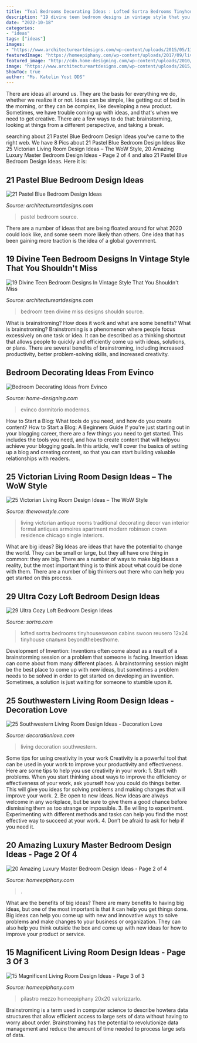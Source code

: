 ```yaml
---
title: "Teal Bedrooms Decorating Ideas : Lofted Sortra Bedrooms Tinyhouseswoon Cabins Swoon Reusero 12x24 Tinyhouse спальня Beyondthebesthome"
description: "19 divine teen bedroom designs in vintage style that you shouldn&#039;t miss"
date: "2022-10-18"
categories:
- "ideas"
tags: ["ideas"]
images:
- "https://www.architectureartdesigns.com/wp-content/uploads/2015/05/1129-630x946.jpg"
featuredImage: "https://homeepiphany.com/wp-content/uploads/2017/09/living-rooms_412-768x1025.jpg"
featured_image: "http://cdn.home-designing.com/wp-content/uploads/2010/09/modern-bedroom-designs.jpg"
image: "https://www.architectureartdesigns.com/wp-content/uploads/2015/05/1129-630x946.jpg"
ShowToc: true
author: "Ms. Katelin Yost DDS"
---
```



There are ideas all around us. They are the basis for everything we do, whether we realize it or not. Ideas can be simple, like getting out of bed in the morning, or they can be complex, like developing a new product. Sometimes, we have trouble coming up with ideas, and that's when we need to get creative. There are a few ways to do that: brainstorming, looking at things from a different perspective, and taking a break.

	

		
searching about 21 Pastel Blue Bedroom Design Ideas you've came to the right web. We have 8 Pics about 21 Pastel Blue Bedroom Design Ideas like 25 Victorian Living Room Design Ideas – The WoW Style, 20 Amazing Luxury Master Bedroom Design Ideas - Page 2 of 4 and also 21 Pastel Blue Bedroom Design Ideas. Here it is:
		
    
## 21 Pastel Blue Bedroom Design Ideas

<img loading=lazy src="https://www.architectureartdesigns.com/wp-content/uploads/2015/05/1129-630x946.jpg" onerror="this.onerror=null;this.src='https://tse4.mm.bing.net/th?id=OIP.Rn-tAu55LZAXhiP_0NSGRAHaLH&amp;pid=15.1';" alt="21 Pastel Blue Bedroom Design Ideas">

_Source: architectureartdesigns.com_

>pastel bedroom source. 

	

There are a number of ideas that are being floated around for what 2020 could look like, and some seem more likely than others. One idea that has been gaining more traction is the idea of a global government.

    
## 19 Divine Teen Bedroom Designs In Vintage Style That You Shouldn&#039;t Miss

<img loading=lazy src="https://www.architectureartdesigns.com/wp-content/uploads/2016/10/15-11.jpg" onerror="this.onerror=null;this.src='https://tse3.mm.bing.net/th?id=OIP.7ZQ6lGCQQw2WW46-SxkTEQAAAA&amp;pid=15.1';" alt="19 Divine Teen Bedroom Designs In Vintage Style That You Shouldn&#039;t Miss">

_Source: architectureartdesigns.com_

>bedroom teen divine miss designs shouldn source. 

	

What is brainstroming? How does it work and what are some benefits?
What is brainstroming? Brainstroming is a phenomenon where people focus excessively on one task or idea. It can be described as a thinking shortcut that allows people to quickly and efficiently come up with ideas, solutions, or plans. There are several benefits of brainstroming, including increased productivity, better problem-solving skills, and increased creativity.

    
## Bedroom Decorating Ideas From Evinco

<img loading=lazy src="http://cdn.home-designing.com/wp-content/uploads/2010/09/modern-bedroom-designs.jpg" onerror="this.onerror=null;this.src='https://tse2.mm.bing.net/th?id=OIP.pmph0GPTw3oG5AgNB1nO-QHaE7&amp;pid=15.1';" alt="Bedroom Decorating Ideas from Evinco">

_Source: home-designing.com_

>evinco dormitorio modernos. 

	

How to Start a Blog: What tools do you need, and how do you create content?
How to Start a Blog: A Beginners Guide
If you're just starting out in your blogging career, there are a few things you need to get started. This includes the tools you need, and how to create content that will helpyou achieve your blogging goals. In this article, we'll cover the basics of setting up a blog and creating content, so that you can start building valuable relationships with readers.

    
## 25 Victorian Living Room Design Ideas – The WoW Style

<img loading=lazy src="http://thewowstyle.com/wp-content/uploads/2016/07/Victorian-Living-Room-Decorating-Ideas.jpg" onerror="this.onerror=null;this.src='https://tse1.mm.bing.net/th?id=OIP.BNJds7GFZAhNcwSkXxiLJgHaLH&amp;pid=15.1';" alt="25 Victorian Living Room Design Ideas – The WoW Style">

_Source: thewowstyle.com_

>living victorian antique rooms traditional decorating decor van interior formal antiques armoires apartment modern robinson crown residence chicago single interiors. 

	

What are big ideas?
Big Ideas are ideas that have the potential to change the world. They can be small or large, but they all have one thing in common: they are big. There are a number of ways to make big ideas a reality, but the most important thing is to think about what could be done with them. There are a number of big thinkers out there who can help you get started on this process.

    
## 29 Ultra Cozy Loft Bedroom Design Ideas

<img loading=lazy src="https://www.sortra.com/wp-content/uploads/2014/11/loft-bedroom-design02.jpg" onerror="this.onerror=null;this.src='https://tse4.mm.bing.net/th?id=OIP.ZzzFSLylSihsrvvMtqww6gHaJ3&amp;pid=15.1';" alt="29 Ultra Cozy Loft Bedroom Design Ideas">

_Source: sortra.com_

>lofted sortra bedrooms tinyhouseswoon cabins swoon reusero 12x24 tinyhouse спальня beyondthebesthome. 

	

Development of Invention: Inventions often come about as a result of a brainstorming session or a problem that someone is facing.
Invention ideas can come about from many different places. A brainstorming session might be the best place to come up with new ideas, but sometimes a problem needs to be solved in order to get started on developing an invention. Sometimes, a solution is just waiting for someone to stumble upon it.

    
## 25 Southwestern Living Room Design Ideas - Decoration Love

<img loading=lazy src="http://www.decorationlove.com/wp-content/uploads/2016/04/Southwestern-Living-Room-Design-Inspiration.jpg" onerror="this.onerror=null;this.src='https://tse4.mm.bing.net/th?id=OIP.fRcPORZluzOqJW0hcShp6gHaJ4&amp;pid=15.1';" alt="25 Southwestern Living Room Design Ideas - Decoration Love">

_Source: decorationlove.com_

>living decoration southwestern. 

	

Some tips for using creativity in your work
Creativity is a powerful tool that can be used in your work to improve your productivity and effectiveness. Here are some tips to help you use creativity in your work: 1. Start with problems. When you start thinking about ways to improve the efficiency or effectiveness of your work, ask yourself how you could do things better. This will give you ideas for solving problems and making changes that will improve your work. 2. Be open to new ideas. New ideas are always welcome in any workplace, but be sure to give them a good chance before dismissing them as too strange or impossible. 3. Be willing to experiment. Experimenting with different methods and tasks can help you find the most effective way to succeed at your work. 4. Don’t be afraid to ask for help if you need it.

    
## 20 Amazing Luxury Master Bedroom Design Ideas - Page 2 Of 4

<img loading=lazy src="https://homeepiphany.com/wp-content/uploads/2017/04/20-Amazing-Luxury-Master-Bedroom-Design-Ideas-title.jpg" onerror="this.onerror=null;this.src='https://tse2.mm.bing.net/th?id=OIP.jOTyNnSB42bN-mmf1X-drAHaFj&amp;pid=15.1';" alt="20 Amazing Luxury Master Bedroom Design Ideas - Page 2 of 4">

_Source: homeepiphany.com_

>. 

	

What are the benefits of big ideas?
There are many benefits to having big ideas, but one of the most important is that it can help you get things done. Big ideas can help you come up with new and innovative ways to solve problems and make changes to your business or organization. They can also help you think outside the box and come up with new ideas for how to improve your product or service.

    
## 15 Magnificent Living Room Design Ideas - Page 3 Of 3

<img loading=lazy src="https://homeepiphany.com/wp-content/uploads/2017/09/living-rooms_412-768x1025.jpg" onerror="this.onerror=null;this.src='https://tse3.mm.bing.net/th?id=OIP.Uj5f9KTiLmHD_kO8jnUMIQHaJ4&amp;pid=15.1';" alt="15 Magnificent Living Room Design Ideas - Page 3 of 3">

_Source: homeepiphany.com_

>pilastro mezzo homeepiphany 20x20 valorizzarlo. 

	

Brainstroming is a term used in computer science to describe howtera data structures that allow efficient access to large sets of data without having to worry about order. Brainstroming has the potential to revolutionize data management and reduce the amount of time needed to process large sets of data.

